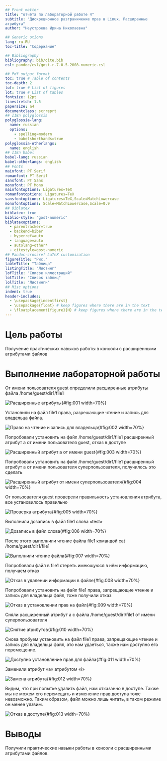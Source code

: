```yaml
---
## Front matter
title: "отчёта по лабораторной работе 4"
subtitle: "Дискреционное разграничение прав в Linux. Расширенные
атрибуты"
author: "Неустроева Ирина Николаевна"

## Generic otions
lang: ru-RU
toc-title: "Содержание"

## Bibliography
bibliography: bib/cite.bib
csl: pandoc/csl/gost-r-7-0-5-2008-numeric.csl

## Pdf output format
toc: true # Table of contents
toc-depth: 2
lof: true # List of figures
lot: true # List of tables
fontsize: 12pt
linestretch: 1.5
papersize: a4
documentclass: scrreprt
## I18n polyglossia
polyglossia-lang:
  name: russian
  options:
	- spelling=modern
	- babelshorthands=true
polyglossia-otherlangs:
  name: english
## I18n babel
babel-lang: russian
babel-otherlangs: english
## Fonts
mainfont: PT Serif
romanfont: PT Serif
sansfont: PT Sans
monofont: PT Mono
mainfontoptions: Ligatures=TeX
romanfontoptions: Ligatures=TeX
sansfontoptions: Ligatures=TeX,Scale=MatchLowercase
monofontoptions: Scale=MatchLowercase,Scale=0.9
## Biblatex
biblatex: true
biblio-style: "gost-numeric"
biblatexoptions:
  - parentracker=true
  - backend=biber
  - hyperref=auto
  - language=auto
  - autolang=other*
  - citestyle=gost-numeric
## Pandoc-crossref LaTeX customization
figureTitle: "Рис."
tableTitle: "Таблица"
listingTitle: "Листинг"
lofTitle: "Список иллюстраций"
lotTitle: "Список таблиц"
lolTitle: "Листинги"
## Misc options
indent: true
header-includes:
  - \usepackage{indentfirst}
  - \usepackage{float} # keep figures where there are in the text
  - \floatplacement{figure}{H} # keep figures where there are in the text
---
```


# Цель работы

Получение практических навыков работы в консоли с расширенными атрибутами файлов

# Выполнение лабораторной работы

От имени пользователя guest определили расширенные атрибуты файла
/home/guest/dir1/file1 

![Расширенные атрибуты](image/1.png){#fig:001 width=70%}

Установили на файл file1 права, разрешающие чтение и запись для владельца файла.

![Право на чтение и запись для владельца](image/2.png){#fig:002 width=70%} 

Попробовали установить на файл /home/guest/dir1/file1 расширенный атрибут a от имени пользователя guest, отказ в доступе

![Расширенный атрибут а от имени guest](image/3.png){#fig:003 width=70%}

Попробовали установить на файл /home/guest/dir1/file1 расширенный атрибут a от имени пользователя суперпользователя, получилось это сделать

![Расширенный атрибут от имени суперпользователя](image/4.png){#fig:004 width=70%}

От пользователя guest проверели правильность установления атрибута, все установилось правильно 

![Проверка атрибута](image/5.png){#fig:005 width=70%}

Выполнили дозапись в файл file1 слова «test»

![Дозапись в файл слова ](image/6.png){#fig:006 width=70%}

После этого выполнили чтение файла file1 командой cat /home/guest/dir1/file1

![Выполнили чтение файла](image/7.png){#fig:007 width=70%}

Попробовали файл в file1 стереть имеющуюся в нём информацию, получаем отказ

![Отказ в удалении информации в файле](image/8.png){#fig:008 width=70%}

Попробовали установить на файл file1 права, запрещающие чтение и запись для владельца файл, тоже получили отказ

![Отказ в установлении прав на файл](image/9.png){#fig:009 width=70%}

Сняли расширенный атрибут a с файла /home/guest/dirl/file1 от имени суперпользователя

![Снятие аtрибутов](image/10.png){#fig:010 width=70%}

Снова пробуем установить на файл file1 права, запрещающие чтение и запись для владельца файл, это нам удаеться, также нам доступно его перемещение.

![Доступно установление прав для файла](image/11.png){#fig:011 width=70%}

Заменили атрибут «a» атрибутом «i» 

![Замена атрибута](image/13.png){#fig:012 width=70%}

Видим, что при попытке удалить файл, нам отказанно в доступе. Также мы не можем его перемещать и изменение прав доступа тоже невозможно. Таким образом, файл можно лишь читать, в таком режиме он менее уязвим. 

![Отказ в доступе](image/15.png){#fig:013 width=70%}

# Выводы

Получили практические навыки работы в консоли с расширенными атрибутами файлов.

